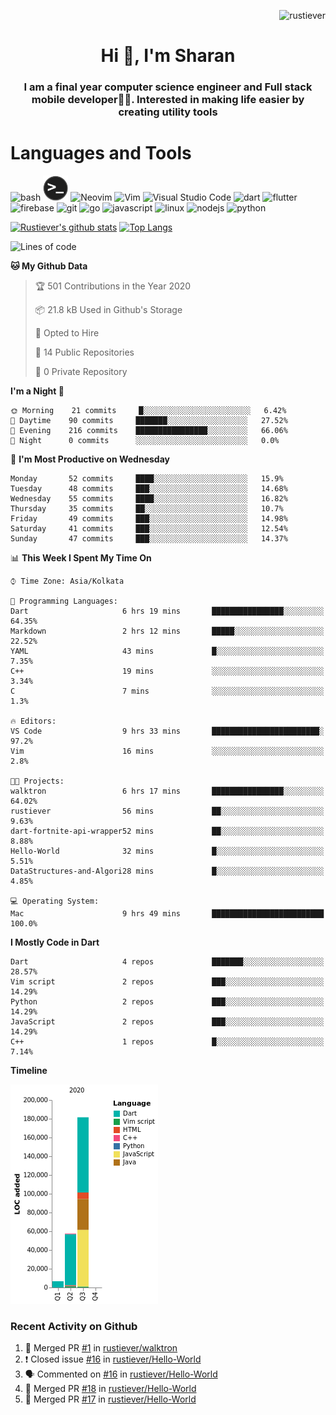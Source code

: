 <p align="right"> <img src="https://komarev.com/ghpvc/?username=rustiever" alt="rustiever" /> </p>
<h1 align="center">Hi 👋, I'm Sharan</h1>
<h3 align="center">I am a final year computer science engineer and Full stack mobile developer👨‍💻. Interested in making life easier by creating utility tools</h3>



<!-- * 🔭 I’m currently working on [Bridge](https://github.com/rustiever/bridge)

* 🌱 I’m currently learning **Flutter, Golang**

* 📫 How to reach me **sharanneeded@gmail.com**

* ⚡ Available for Freelance projects/internship opportunities. -->

# Languages and Tools

<p align="left">

  <img src="https://www.vectorlogo.zone/logos/gnu_bash/gnu_bash-icon.svg" alt="bash" width="40" height="40"/>

  <img src="https://raw.githubusercontent.com/github/explore/d92924b1d925bb134e308bd29c9de6c302ed3beb/topics/terminal/terminal.png" alt="Terminal" width="40" height="40"/> 

  <img src="https://www.vectorlogo.zone/logos/neovimio/neovimio-icon.svg" alt="Neovim" width="40" height="40"/> 
  
  <img src="https://www.vectorlogo.zone/logos/vim/vim-icon.svg" alt="Vim" width="40" height="40"/> 

  <img src="https://www.vectorlogo.zone/logos/visualstudio_code/visualstudio_code-icon.svg" alt="Visual Studio Code" width="40" height="40"/> 

  <img src="https://www.vectorlogo.zone/logos/dartlang/dartlang-icon.svg" alt="dart" width="40" height="40"/>

  <img src="https://www.vectorlogo.zone/logos/flutterio/flutterio-icon.svg" alt="flutter" width="40" height="40"/> 
  
  <img src="https://www.vectorlogo.zone/logos/firebase/firebase-icon.svg" alt="firebase" width="40" height="40"/>

  <img src="https://www.vectorlogo.zone/logos/git-scm/git-scm-icon.svg" alt="git" width="40" height="40"/> 

  <img src="https://devicons.github.io/devicon/devicon.git/icons/go/go-original.svg" alt="go" width="40" height="40"/>

  <img src="https://devicons.github.io/devicon/devicon.git/icons/javascript/javascript-original.svg" alt="javascript" width="40" height="40"/>
  
  <img src="https://devicons.github.io/devicon/devicon.git/icons/linux/linux-original.svg" alt="linux" width="40" height="40"/> 

  <img src="https://devicons.github.io/devicon/devicon.git/icons/nodejs/nodejs-original-wordmark.svg" alt="nodejs" width="40" height="40"/>

  <img src="https://devicons.github.io/devicon/devicon.git/icons/python/python-original.svg" alt="python" width="40" height="40"/>

[![Rustiever's github stats](https://github-readme-stats.vercel.app/api?username=rustiever&theme=algolia&count_private=true&show_icons=true)](https://github.com/rustiever/)
[![Top Langs](https://github-readme-stats.vercel.app/api/top-langs/?username=rustiever&layout=compact&langs_count=10&theme=algolia)](https://github.com/rustiever/)



<!--START_SECTION:waka-->
![Lines of code](https://img.shields.io/badge/From%20Hello%20World%20I%27ve%20Written-6.7%20million%20lines%20of%20code-blue)

**🐱 My Github Data** 

> 🏆 501 Contributions in the Year 2020
 > 
> 📦 21.8 kB Used in Github's Storage 
 > 
> 💼 Opted to Hire
 > 
> 📜 14 Public Repositories
 > 
> 🔑 0 Private Repository 
 > 
**I'm a Night 🦉** 

```text
🌞 Morning    21 commits     █░░░░░░░░░░░░░░░░░░░░░░░░   6.42% 
🌆 Daytime    90 commits     ███████░░░░░░░░░░░░░░░░░░   27.52% 
🌃 Evening    216 commits    ████████████████░░░░░░░░░   66.06% 
🌙 Night      0 commits      ░░░░░░░░░░░░░░░░░░░░░░░░░   0.0%

```
📅 **I'm Most Productive on Wednesday** 

```text
Monday       52 commits     ████░░░░░░░░░░░░░░░░░░░░░   15.9% 
Tuesday      48 commits     ███░░░░░░░░░░░░░░░░░░░░░░   14.68% 
Wednesday    55 commits     ████░░░░░░░░░░░░░░░░░░░░░   16.82% 
Thursday     35 commits     ██░░░░░░░░░░░░░░░░░░░░░░░   10.7% 
Friday       49 commits     ███░░░░░░░░░░░░░░░░░░░░░░   14.98% 
Saturday     41 commits     ███░░░░░░░░░░░░░░░░░░░░░░   12.54% 
Sunday       47 commits     ███░░░░░░░░░░░░░░░░░░░░░░   14.37%

```


📊 **This Week I Spent My Time On** 

```text
⌚︎ Time Zone: Asia/Kolkata

💬 Programming Languages: 
Dart                     6 hrs 19 mins       ████████████████░░░░░░░░░   64.35% 
Markdown                 2 hrs 12 mins       █████░░░░░░░░░░░░░░░░░░░░   22.52% 
YAML                     43 mins             █░░░░░░░░░░░░░░░░░░░░░░░░   7.35% 
C++                      19 mins             ░░░░░░░░░░░░░░░░░░░░░░░░░   3.34% 
C                        7 mins              ░░░░░░░░░░░░░░░░░░░░░░░░░   1.3%

🔥 Editors: 
VS Code                  9 hrs 33 mins       ████████████████████████░   97.2% 
Vim                      16 mins             ░░░░░░░░░░░░░░░░░░░░░░░░░   2.8%

🐱‍💻 Projects: 
walktron                 6 hrs 17 mins       ████████████████░░░░░░░░░   64.02% 
rustiever                56 mins             ██░░░░░░░░░░░░░░░░░░░░░░░   9.63% 
dart-fortnite-api-wrapper52 mins             ██░░░░░░░░░░░░░░░░░░░░░░░   8.88% 
Hello-World              32 mins             █░░░░░░░░░░░░░░░░░░░░░░░░   5.51% 
DataStructures-and-Algori28 mins             █░░░░░░░░░░░░░░░░░░░░░░░░   4.85%

💻 Operating System: 
Mac                      9 hrs 49 mins       █████████████████████████   100.0%

```

**I Mostly Code in Dart** 

```text
Dart                     4 repos             ███████░░░░░░░░░░░░░░░░░░   28.57% 
Vim script               2 repos             ███░░░░░░░░░░░░░░░░░░░░░░   14.29% 
Python                   2 repos             ███░░░░░░░░░░░░░░░░░░░░░░   14.29% 
JavaScript               2 repos             ███░░░░░░░░░░░░░░░░░░░░░░   14.29% 
C++                      1 repos             █░░░░░░░░░░░░░░░░░░░░░░░░   7.14%

```


**Timeline**

![Chart not found](https://github.com/rustiever/rustiever/blob/master/charts/bar_graph.png) 


<!--END_SECTION:waka-->

### Recent Activity on Github
<!--START_SECTION:activity-->
1. 🎉 Merged PR [#1](https://github.com/rustiever/walktron/pull/1) in [rustiever/walktron](https://github.com/rustiever/walktron)
2. ❗️ Closed issue [#16](https://github.com/rustiever/Hello-World/issues/16) in [rustiever/Hello-World](https://github.com/rustiever/Hello-World)
3. 🗣 Commented on [#16](https://github.com/rustiever/Hello-World/issues/16) in [rustiever/Hello-World](https://github.com/rustiever/Hello-World)
4. 🎉 Merged PR [#18](https://github.com/rustiever/Hello-World/pull/18) in [rustiever/Hello-World](https://github.com/rustiever/Hello-World)
5. 🎉 Merged PR [#17](https://github.com/rustiever/Hello-World/pull/17) in [rustiever/Hello-World](https://github.com/rustiever/Hello-World)
<!--END_SECTION:activity-->